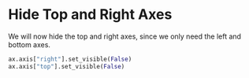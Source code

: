 # Hide Top and Right Axes

We will now hide the top and right axes, since we only need the left and bottom axes.

```python
ax.axis["right"].set_visible(False)
ax.axis["top"].set_visible(False)
```
